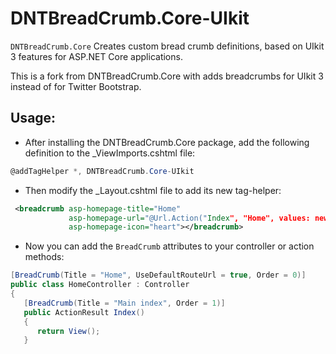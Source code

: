 DNTBreadCrumb.Core-UIkit
=======
`DNTBreadCrumb.Core` Creates custom bread crumb definitions, based on UIkit 3 features for ASP.NET Core applications.

This is a fork from DNTBreadCrumb.Core with adds breadcrumbs for UIkit 3 instead of for Twitter Bootstrap.


Usage:
-----------------
- After installing the DNTBreadCrumb.Core package, add the following definition to the _ViewImports.cshtml file:
```csharp
@addTagHelper *, DNTBreadCrumb.Core-UIkit
```

- Then modify the _Layout.cshtml file to add its new tag-helper:
```xml
 <breadcrumb asp-homepage-title="Home"
             asp-homepage-url="@Url.Action("Index", "Home", values: new { area = "" })"
             asp-homepage-icon="heart"></breadcrumb>
```


- Now you can add the `BreadCrumb` attributes to your controller or action methods:
```csharp
[BreadCrumb(Title = "Home", UseDefaultRouteUrl = true, Order = 0)]
public class HomeController : Controller
{
   [BreadCrumb(Title = "Main index", Order = 1)]
   public ActionResult Index()
   {
      return View();
   }
```
